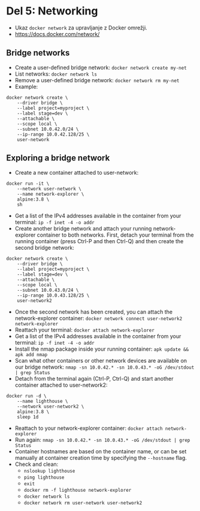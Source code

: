 # Del 5: Networking

- Ukaz `docker network` za upravljanje z Docker omrežji.
- https://docs.docker.com/network/

## Bridge networks
- Create a user-defined bridge network: `docker network create my-net`
- List networks: `docker network ls`
- Remove a user-defined bridge network: `docker network rm my-net`
- Example:
```
docker network create \
    --driver bridge \
    --label project=myproject \
    --label stage=dev \
    --attachable \
    --scope local \
    --subnet 10.0.42.0/24 \
    --ip-range 10.0.42.128/25 \
    user-network
```

## Exploring a bridge network
- Create a new container attached to  user-network:
```
docker run -it \
    --network user-network \
    --name network-explorer \
    alpine:3.8 \
    sh
```
- Get a list of the IPv4 addresses available in the container from your terminal: `ip -f inet -4 -o addr`
- Create another bridge network and attach your running network-explorer container to both networks. First, detach your terminal from the running container (press Ctrl-P and then Ctrl-Q) and then create the second bridge network:
```
docker network create \
    --driver bridge \
    --label project=myproject \
    --label stage=dev \
    --attachable \
    --scope local \
    --subnet 10.0.43.0/24 \
    --ip-range 10.0.43.128/25 \
    user-network2
```
- Once the second network has been created, you can attach the network-explorer container: `docker network connect user-network2 network-explorer`
- Reattach your terminal: `docker attach network-explorer`
- Get a list of the IPv4 addresses available in the container from your terminal: `ip -f inet -4 -o addr`
- Install the nmap package inside your running container: `apk update && apk add nmap`
- Scan what other containers or other network devices are available on our bridge network: `nmap -sn 10.0.42.* -sn 10.0.43.* -oG /dev/stdout | grep Status`
- Detach from the terminal again (Ctrl-P, Ctrl-Q) and start another container attached to user-network2:
```
docker run -d \
    --name lighthouse \
    --network user-network2 \
    alpine:3.8 \
    sleep 1d
```
- Reattach to your network-explorer container: `docker attach network-explorer`
- Run again: `nmap -sn 10.0.42.* -sn 10.0.43.* -oG /dev/stdout | grep Status`
- Container hostnames are based on the container name, or can be set manually at container creation time by specifying the `--hostname` flag.
- Check and clean:
    - `nslookup lighthouse`
    - `ping lighthouse`
    - `exit`
    - `docker rm -f lighthouse network-explorer`
    - `docker network ls`
    - `docker network rm user-network user-network2`
    